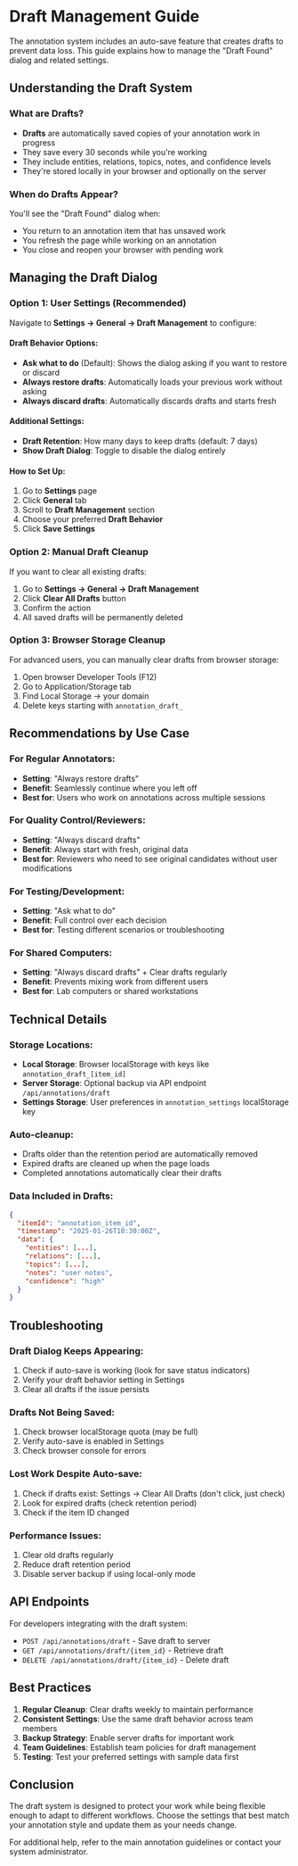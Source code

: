 # Draft Management Guide

The annotation system includes an auto-save feature that creates drafts to prevent data loss. This guide explains how to manage the "Draft Found" dialog and related settings.

## Understanding the Draft System

### What are Drafts?
- **Drafts** are automatically saved copies of your annotation work in progress
- They save every 30 seconds while you're working
- They include entities, relations, topics, notes, and confidence levels
- They're stored locally in your browser and optionally on the server

### When do Drafts Appear?
You'll see the "Draft Found" dialog when:
- You return to an annotation item that has unsaved work
- You refresh the page while working on an annotation
- You close and reopen your browser with pending work

## Managing the Draft Dialog

### Option 1: User Settings (Recommended)

Navigate to **Settings → General → Draft Management** to configure:

#### Draft Behavior Options:
- **Ask what to do** (Default): Shows the dialog asking if you want to restore or discard
- **Always restore drafts**: Automatically loads your previous work without asking
- **Always discard drafts**: Automatically discards drafts and starts fresh

#### Additional Settings:
- **Draft Retention**: How many days to keep drafts (default: 7 days)
- **Show Draft Dialog**: Toggle to disable the dialog entirely

#### How to Set Up:
1. Go to **Settings** page
2. Click **General** tab
3. Scroll to **Draft Management** section
4. Choose your preferred **Draft Behavior**
5. Click **Save Settings**

### Option 2: Manual Draft Cleanup

If you want to clear all existing drafts:

1. Go to **Settings → General → Draft Management**
2. Click **Clear All Drafts** button
3. Confirm the action
4. All saved drafts will be permanently deleted

### Option 3: Browser Storage Cleanup

For advanced users, you can manually clear drafts from browser storage:

1. Open browser Developer Tools (F12)
2. Go to Application/Storage tab
3. Find Local Storage → your domain
4. Delete keys starting with `annotation_draft_`

## Recommendations by Use Case

### For Regular Annotators:
- **Setting**: "Always restore drafts" 
- **Benefit**: Seamlessly continue where you left off
- **Best for**: Users who work on annotations across multiple sessions

### For Quality Control/Reviewers:
- **Setting**: "Always discard drafts"
- **Benefit**: Always start with fresh, original data
- **Best for**: Reviewers who need to see original candidates without user modifications

### For Testing/Development:
- **Setting**: "Ask what to do"
- **Benefit**: Full control over each decision
- **Best for**: Testing different scenarios or troubleshooting

### For Shared Computers:
- **Setting**: "Always discard drafts" + Clear drafts regularly
- **Benefit**: Prevents mixing work from different users
- **Best for**: Lab computers or shared workstations

## Technical Details

### Storage Locations:
- **Local Storage**: Browser localStorage with keys like `annotation_draft_[item_id]`
- **Server Storage**: Optional backup via API endpoint `/api/annotations/draft`
- **Settings Storage**: User preferences in `annotation_settings` localStorage key

### Auto-cleanup:
- Drafts older than the retention period are automatically removed
- Expired drafts are cleaned up when the page loads
- Completed annotations automatically clear their drafts

### Data Included in Drafts:
```json
{
  "itemId": "annotation_item_id",
  "timestamp": "2025-01-26T10:30:00Z",
  "data": {
    "entities": [...],
    "relations": [...], 
    "topics": [...],
    "notes": "user notes",
    "confidence": "high"
  }
}
```

## Troubleshooting

### Draft Dialog Keeps Appearing:
1. Check if auto-save is working (look for save status indicators)
2. Verify your draft behavior setting in Settings
3. Clear all drafts if the issue persists

### Drafts Not Being Saved:
1. Check browser localStorage quota (may be full)
2. Verify auto-save is enabled in Settings
3. Check browser console for errors

### Lost Work Despite Auto-save:
1. Check if drafts exist: Settings → Clear All Drafts (don't click, just check)
2. Look for expired drafts (check retention period)
3. Check if the item ID changed

### Performance Issues:
1. Clear old drafts regularly
2. Reduce draft retention period
3. Disable server backup if using local-only mode

## API Endpoints

For developers integrating with the draft system:

- `POST /api/annotations/draft` - Save draft to server
- `GET /api/annotations/draft/{item_id}` - Retrieve draft
- `DELETE /api/annotations/draft/{item_id}` - Delete draft

## Best Practices

1. **Regular Cleanup**: Clear drafts weekly to maintain performance
2. **Consistent Settings**: Use the same draft behavior across team members
3. **Backup Strategy**: Enable server drafts for important work
4. **Team Guidelines**: Establish team policies for draft management
5. **Testing**: Test your preferred settings with sample data first

## Conclusion

The draft system is designed to protect your work while being flexible enough to adapt to different workflows. Choose the settings that best match your annotation style and update them as your needs change.

For additional help, refer to the main annotation guidelines or contact your system administrator.